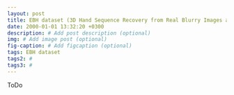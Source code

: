 ```yaml
---
layout: post
title: EBH dataset (3D Hand Sequence Recovery from Real Blurry Images and Event Stream, ECCV, 2024)
date: 2000-01-01 13:32:20 +0300
description: # Add post description (optional)
img: # Add image post (optional)
fig-caption: # Add figcaption (optional)
tags: EBH dataset
tags2: #
tags3: #
---
```


ToDo
